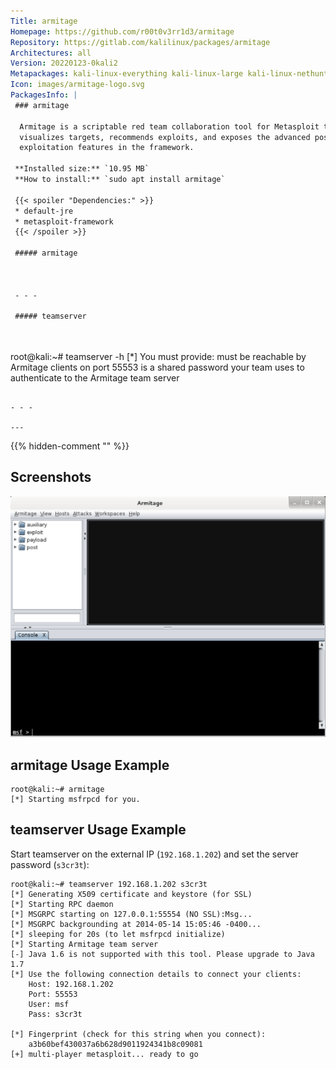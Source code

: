 ```yaml
---
Title: armitage
Homepage: https://github.com/r00t0v3rr1d3/armitage
Repository: https://gitlab.com/kalilinux/packages/armitage
Architectures: all
Version: 20220123-0kali2
Metapackages: kali-linux-everything kali-linux-large kali-linux-nethunter kali-tools-exploitation 
Icon: images/armitage-logo.svg
PackagesInfo: |
 ### armitage
 
  Armitage is a scriptable red team collaboration tool for Metasploit that
  visualizes targets, recommends exploits, and exposes the advanced post-
  exploitation features in the framework.
 
 **Installed size:** `10.95 MB`  
 **How to install:** `sudo apt install armitage`  
 
 {{< spoiler "Dependencies:" >}}
 * default-jre
 * metasploit-framework
 {{< /spoiler >}}
 
 ##### armitage
 
 
 
 - - -
 
 ##### teamserver
 
 
 ```
 root@kali:~# teamserver -h
 [*] You must provide: <external IP address> <team password>
     <external IP address> must be reachable by Armitage
           clients on port 55553
     <team password> is a shared password your team uses to
           authenticate to the Armitage team server
 ```
 
 - - -
 
---
```

{{% hidden-comment "<!--Do not edit anything above this line-->" %}}

## Screenshots

![armitage](images/armitage.png)

## armitage Usage Example

```
root@kali:~# armitage
[*] Starting msfrpcd for you.
```

## teamserver Usage Example

Start teamserver on the external IP (`192.168.1.202`) and set the server password (`s3cr3t`):

```
root@kali:~# teamserver 192.168.1.202 s3cr3t
[*] Generating X509 certificate and keystore (for SSL)
[*] Starting RPC daemon
[*] MSGRPC starting on 127.0.0.1:55554 (NO SSL):Msg...
[*] MSGRPC backgrounding at 2014-05-14 15:05:46 -0400...
[*] sleeping for 20s (to let msfrpcd initialize)
[*] Starting Armitage team server
[-] Java 1.6 is not supported with this tool. Please upgrade to Java 1.7
[*] Use the following connection details to connect your clients:
    Host: 192.168.1.202
    Port: 55553
    User: msf
    Pass: s3cr3t

[*] Fingerprint (check for this string when you connect):
    a3b60bef430037a6b628d9011924341b8c09081
[+] multi-player metasploit... ready to go
```
